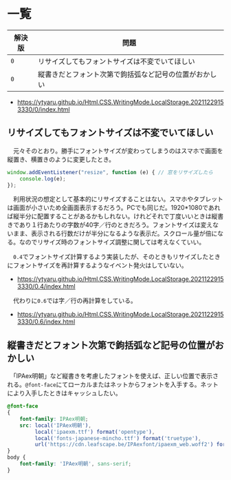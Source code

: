 # 一覧

解決版|問題
------|----
`0`|リサイズしてもフォントサイズは不変でいてほしい
`0`|縦書きだとフォント次第で鉤括弧など記号の位置がおかしい

* https://ytyaru.github.io/Html.CSS.WritingMode.LocalStorage.20211229153330/0/index.html

## リサイズしてもフォントサイズは不変でいてほしい

　元々そのとおり。勝手にフォントサイズが変わってしまうのはスマホで画面を縦置き、横置きのように変更したとき。

```javascript
window.addEventListener("resize", function (e) { // 窓をリサイズしたら
    console.log(e);
});
```

　利用状況の想定として基本的にリサイズすることはない。スマホやタブレットは画面が小さいため全画面表示するだろう。PCでも同じだ。1920*1080であれば縦半分に配置することがあるかもしれない。けれどそれで丁度いいときは縦書きであり１行あたりの字数が40字／行のときだろう。フォントサイズは変えないまま、表示される行数だけが半分になるような表示だ。スクロール量が倍になる。なのでリサイズ時のフォントサイズ調整に関しては考えなくていい。

　`0.4`でフォントサイズ計算するよう実装したが、そのときもリサイズしたときにフォントサイズを再計算するようなイベント発火はしていない。

* https://ytyaru.github.io/Html.CSS.WritingMode.LocalStorage.20211229153330/0.4/index.html

　代わりに`0.6`では字／行の再計算をしている。

* https://ytyaru.github.io/Html.CSS.WritingMode.LocalStorage.20211229153330/0.6/index.html

## 縦書きだとフォント次第で鉤括弧など記号の位置がおかしい

　「IPAex明朝」など縦書きを考慮したフォントを使えば、正しい位置で表示される。`@font-face`にてローカルまたはネットからフォントを入手する。ネットにより入手したときはキャッシュしたい。

```css
@font-face
{
    font-family: IPAex明朝;
    src: local('IPAex明朝'), 
         local('ipaexm.ttf') format('opentype'),
         local('fonts-japanese-mincho.ttf') format('truetype'),
         url('https://cdn.leafscape.be/IPAexfont/ipaexm_web.woff2') format("woff2");
}
body {
    font-family: 'IPAex明朝', sans-serif; 
}
```

